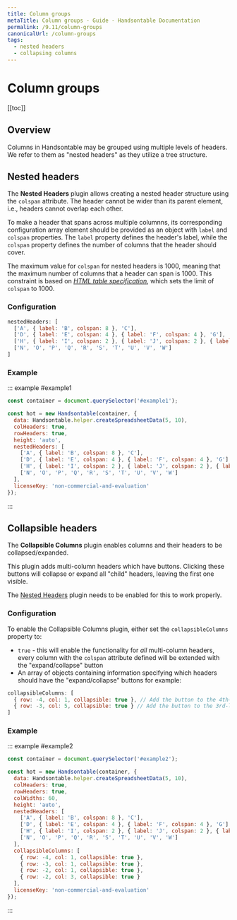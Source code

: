 ```yaml
---
title: Column groups
metaTitle: Column groups - Guide - Handsontable Documentation
permalink: /9.11/column-groups
canonicalUrl: /column-groups
tags:
  - nested headers
  - collapsing columns
---
```


# Column groups

[[toc]]

## Overview

Columns in Handsontable may be grouped using multiple levels of headers. We refer to them as "nested headers" as they utilize a tree structure.

## Nested headers

The **Nested Headers** plugin allows creating a nested header structure using the `colspan` attribute. The header cannot be wider than its parent element, i.e., headers cannot overlap each other.

To make a header that spans across multiple columnns, its corresponding configuration array element should be provided as an object with `label` and `colspan` properties. The `label` property defines the header's label, while the `colspan` property defines the number of columns that the header should cover.

The maximum value for `colspan` for nested headers is 1000, meaning that the maximum number of columns that a header can span is 1000.  This constraint is based on [_HTML table specification_](https://html.spec.whatwg.org/multipage/tables.html#dom-tdth-colspan), which sets the limit of `colspan` to 1000.

### Configuration

```js
nestedHeaders: [
  ['A', { label: 'B', colspan: 8 }, 'C'],
  ['D', { label: 'E', colspan: 4 }, { label: 'F', colspan: 4 }, 'G'],
  ['H', { label: 'I', colspan: 2 }, { label: 'J', colspan: 2 }, { label: 'K', colspan: 2 }, { label: 'L', colspan: 2 }, 'M'],
  ['N', 'O', 'P', 'Q', 'R', 'S', 'T', 'U', 'V', 'W']
]
```

### Example

::: example #example1
```js
const container = document.querySelector('#example1');

const hot = new Handsontable(container, {
  data: Handsontable.helper.createSpreadsheetData(5, 10),
  colHeaders: true,
  rowHeaders: true,
  height: 'auto',
  nestedHeaders: [
    ['A', { label: 'B', colspan: 8 }, 'C'],
    ['D', { label: 'E', colspan: 4 }, { label: 'F', colspan: 4 }, 'G'],
    ['H', { label: 'I', colspan: 2 }, { label: 'J', colspan: 2 }, { label: 'K', colspan: 2 }, { label: 'L', colspan: 2 }, 'M'],
    ['N', 'O', 'P', 'Q', 'R', 'S', 'T', 'U', 'V', 'W']
  ],
  licenseKey: 'non-commercial-and-evaluation'
});
```
:::

## Collapsible headers

The **Collapsible Columns** plugin enables columns and their headers to be collapsed/expanded.

This plugin adds multi-column headers which have buttons. Clicking these buttons will collapse or expand all "child" headers, leaving the first one visible.

The [Nested Headers](#nested-headers.md) plugin needs to be enabled for this to work properly.

### Configuration

To enable the Collapsible Columns plugin, either set the `collapsibleColumns` property to:

* `true` - this will enable the functionality for _all_ multi-column headers, every column with the `colspan` attribute defined will be extended with the "expand/collapse" button
* An array of objects containing information specifying which headers should have the "expand/collapse" buttons for example:

```js
collapsibleColumns: [
  { row: -4, col: 1, collapsible: true }, // Add the button to the 4th-level header of the 1st column - counting from the first table row upwards.
  { row: -3, col: 5, collapsible: true } // Add the button to the 3rd-level header of the 5th column - counting from the first table row upwards.
]
```

### Example

::: example #example2
```js
const container = document.querySelector('#example2');

const hot = new Handsontable(container, {
  data: Handsontable.helper.createSpreadsheetData(5, 10),
  colHeaders: true,
  rowHeaders: true,
  colWidths: 60,
  height: 'auto',
  nestedHeaders: [
    ['A', { label: 'B', colspan: 8 }, 'C'],
    ['D', { label: 'E', colspan: 4 }, { label: 'F', colspan: 4 }, 'G'],
    ['H', { label: 'I', colspan: 2 }, { label: 'J', colspan: 2 }, { label: 'K', colspan: 2 }, { label: 'L', colspan: 2 }, 'M'],
    ['N', 'O', 'P', 'Q', 'R', 'S', 'T', 'U', 'V', 'W']
  ],
  collapsibleColumns: [
    { row: -4, col: 1, collapsible: true },
    { row: -3, col: 1, collapsible: true },
    { row: -2, col: 1, collapsible: true },
    { row: -2, col: 3, collapsible: true }
  ],
  licenseKey: 'non-commercial-and-evaluation'
});
```
:::
